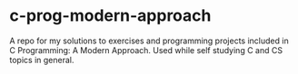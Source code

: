 # c-prog-modern-approach
A repo for my solutions to exercises and programming projects included in C Programming: A Modern Approach. Used while self studying C and CS topics in general.
